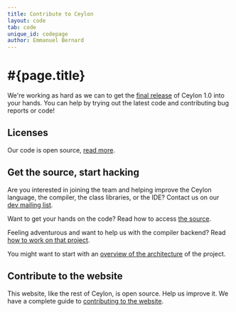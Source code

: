 ```yaml
---
title: Contribute to Ceylon  
layout: code
tab: code
unique_id: codepage
author: Emmanuel Bernard
---
```

# #{page.title}

We're working as hard as we can to get the 
[final release](/documentation/1.0/roadmap#10_final) of Ceylon 
1.0 into your hands. You can help by trying out the latest code 
and contributing bug reports or code!

## Licenses

Our code is open source, [read more](licenses).

## Get the source, start hacking

Are you interested in joining the team and helping improve the 
Ceylon language, the compiler, the class libraries, or the IDE? 
Contact us on our [dev mailing list](http://groups.google.com/group/ceylon-dev).

Want to get your hands on the code? Read how to access [the source](source).

Feeling adventurous and want to help us with the compiler 
backend? Read [how to work on that project](contribute).

You might want to start with an [overview of the architecture](architecture) 
of the project.

## Contribute to the website

This website, like the rest of Ceylon, is open source. Help us improve it.
We have a complete guide to [contributing to the website](/code/website).
